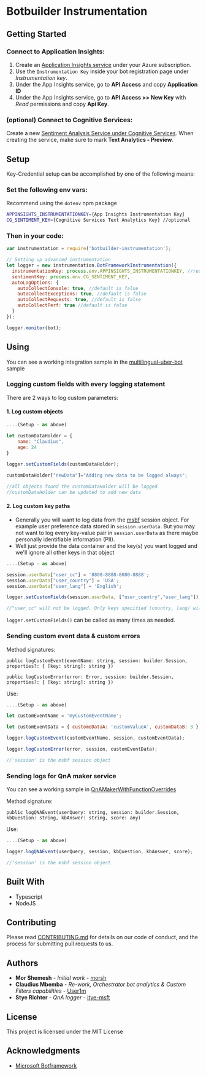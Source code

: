 # Botbuilder Instrumentation

## Getting Started

### Connect to Application Insights:
1. Create an [Application Insights service](https://azure.microsoft.com/en-gb/services/application-insights/) under your Azure subscription.
2. Use the `Instrumentation Key` inside your bot registration page under _Instrumentation key_.
3. Under the App Insights service, go to **API Access** and copy **Application ID**
4. Under the App Insights service, go to **API Access >> New Key** with _Read_ permissions and copy **Api Key**.

### (optional) Connect to Cognitive Services:
Create a new [Sentiment Analysis Service under Cognitive Services](https://www.microsoft.com/cognitive-services/en-us/text-analytics-api).
When creating the service, make sure to mark **Text Analytics - Preview**.

## Setup
Key-Credential setup can be accomplished by one of the following means:

### Set the following env vars:
Recommend using the `dotenv` npm package

```sh
APPINSIGHTS_INSTRUMENTATIONKEY={App Insights Instrumentation Key}
CG_SENTIMENT_KEY={Cognitive Services Text Analytics Key} //optional
```

### Then in your code:

```js
var instrumentation = require('botbuilder-instrumentation');

// Setting up advanced instrumentation
let logger = new instrumentation.BotFrameworkInstrumentation({
  instrumentationKey: process.env.APPINSIGHTS_INSTRUMENTATIONKEY, //required
  sentimentKey: process.env.CG_SENTIMENT_KEY,
  autoLogOptions: {
    autoCollectConsole: true, //default is false
    autoCollectExceptions: true, //default is false
    autoCollectRequests: true, //default is false
    autoCollectPerf: true //default is false
  }
});

logger.monitor(bot);
```

## Using
You can see a working integration sample in the [multilingual-uber-bot](https://github.com/User1m/multilingual-uber-bot) sample

### Logging custom fields with every logging statement

There are 2 ways to log custom parameters:

#### 1. Log custom objects

```js
....(Setup - as above)

let customDataHolder = {
    name: "Claudius",
    age: 24
}
    
logger.setCustomFields(customDataHolder);

customDataHolder["newData"]="Adding new data to be logged always";

//all objects found the customDataHolder will be logged
//customDataHolder can be updated to add new data

```

#### 2. Log custom key paths
- Generally you will want to log data from the [msbf](https://dev.botframework.com/) session object. For example user preference data stored in `session.userData`. But you may not want to log every key-value pair in `session.userData` as there maybe personally identifiable information (PII). 
- Well just provide the data container and the key(s) you want logged and we'll ignore all other keys in that object

```js
....(Setup - as above)

session.userData["user_cc"] = '8808-8888-8080-8888';
session.userData["user_country"] = 'USA';
session.userData["user_lang"] = 'English';

logger.setCustomFields(session.userData, ["user_country","user_lang"]);

//"user_cc" will not be logged. Only keys specified (country, lang) will be logged

```

`logger.setCustomFields()` can be called as many times as needed.


### Sending custom event data & custom errors
Method signatures:

```
public logCustomEvent(eventName: string, session: builder.Session, properties?: { [key: string]: string })
```

```
public logCustomError(error: Error, session: builder.Session, properties?: { [key: string]: string })
```
Use:

```js
....(Setup - as above)

let customEventName = 'myCustomEventName'; 

let customEventData = { customeDataA: 'customValueA', customDataB: 3 };

logger.logCustomEvent(customEventName, session, customEventData); 

logger.logCustomError(error, session, customEventData); 

//'session' is the msbf session object
```

### Sending logs for QnA maker service
You can see a working sample in [QnAMakerWithFunctionOverrides](https://github.com/Microsoft/BotBuilder-CognitiveServices/tree/master/Node/samples/QnAMakerWithFunctionOverrides)

Method signature:

```
public logQNAEvent(userQuery: string, session: builder.Session, kbQuestion: string, kbAnswer: string, score: any)
```
Use:

```js
....(Setup - as above)

logger.logQNAEvent(userQuery, session, kbQuestion, kbAnswer, score);

//'session' is the msbf session object

```


## Built With

* Typescript
* NodeJS

## Contributing

Please read [CONTRIBUTING.md](https://gist.github.com/PurpleBooth/b24679402957c63ec426) for details on our code of conduct, and the process for submitting pull requests to us.


## Authors

* **Mor Shemesh** - *Initial work* - [morsh](https://github.com/morsh)
* **Claudius Mbemba** - *Re-work, Orchestrator bot analytics & Custom Filters capabilities* - [User1m](https://github.com/User1m)
* **Stye Richter** - *QnA logger* - [itye-msft](https://github.com/itye-msft)


## License

This project is licensed under the MIT License 

## Acknowledgments

* [Microsoft Botframework](https://dev.botframework.com/)